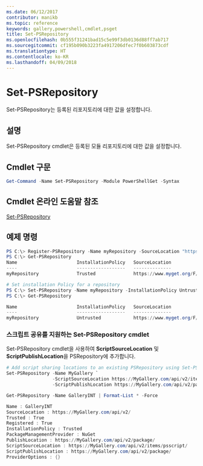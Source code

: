 ```yaml
---
ms.date: 06/12/2017
contributor: manikb
ms.topic: reference
keywords: gallery,powershell,cmdlet,psget
title: Set-PSRepository
ms.openlocfilehash: 0b555f31241bad15c5e99f3db0136d88ff7ab717
ms.sourcegitcommit: cf195b090b3223fa4917206dfec7f0b603873cdf
ms.translationtype: HT
ms.contentlocale: ko-KR
ms.lasthandoff: 04/09/2018
---
```

# <a name="set-psrepository"></a>Set-PSRepository

Set-PSRepository는 등록된 리포지토리에 대한 값을 설정합니다.

## <a name="description"></a>설명

Set-PSRepository cmdlet은 등록된 모듈 리포지토리에 대한 값을 설정합니다.

## <a name="cmdlet-syntax"></a>Cmdlet 구문

```powershell
Get-Command -Name Set-PSRepository -Module PowerShellGet -Syntax
```
## <a name="cmdlet-online-help-reference"></a>Cmdlet 온라인 도움말 참조

[Set-PSRepository](http://go.microsoft.com/fwlink/?LinkID=517128)

## <a name="example-commands"></a>예제 명령

```powershell
PS C:\> Register-PSRepository -Name myRepository -SourceLocation "https://www.myget.org/F/powershellgetdemo/api/v2" -InstallationPolicy Trusted
PS C:\> Get-PSRepository
Name                      InstallationPolicy   SourceLocation
----                      ------------------   --------------
myRepository              Trusted              https://www.myget.org/F/powershellgetdemo/api/v2

# Set installation Policy for a repository
PS C:\> Set-PSRepository -Name myRepository -InstallationPolicy Untrusted
PS C:\> Get-PSRepository

Name                      InstallationPolicy   SourceLocation
----                      ------------------   --------------
myRepository              Untrusted            https://www.myget.org/F/powershellgetdemo/api/v2
```


### <a name="set-psrepository-cmdlet-with-script-sharing-support"></a>스크립트 공유를 지원하는 Set-PSRepository cmdlet

Set-PSRepository cmdlet을 사용하여 **ScriptSourceLocation** 및 **ScriptPublishLocation**을 PSRepository에 추가합니다.
```powershell
# Add script sharing locations to an existing PSRepository using Set-PSRepository object.
Set-PSRepository -Name MyGallery `
                 -ScriptSourceLocation https://MyGallery.com/api/v2/items/psscript/ `
                 -ScriptPublishLocation https://MyGallery.com/api/v2/package/

Get-PSRepository -Name GalleryINT | Format-List * -Force

Name : GalleryINT
SourceLocation : https://MyGallery.com/api/v2/
Trusted : True
Registered : True
InstallationPolicy : Trusted
PackageManagementProvider : NuGet
PublishLocation : https://MyGallery.com/api/v2/package/
ScriptSourceLocation : https://MyGallery.com/api/v2/items/psscript/
ScriptPublishLocation : https://MyGallery.com/api/v2/package/
ProviderOptions : {}

```